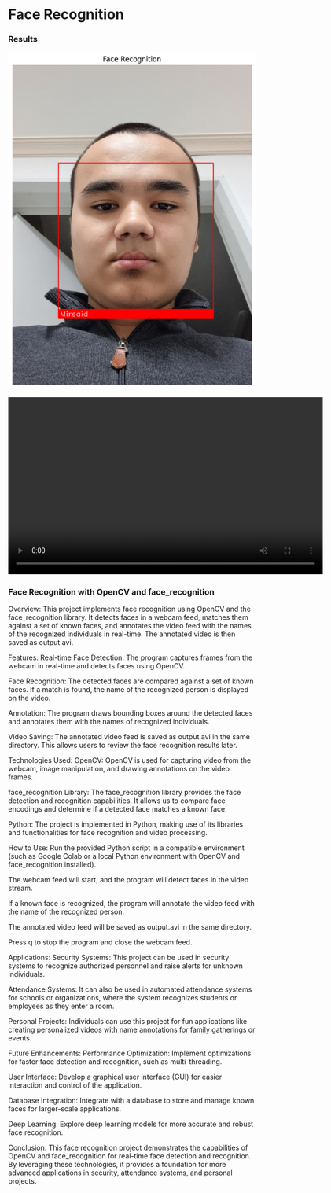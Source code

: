 # Face Recognition

### Results
![alt text](<outputs/mirsaid.png>)

<video width="640" height="360" controls>
  <source src="https://raw.githubusercontent.com/mirsaidl/Face_Recognition/outputs/main/assets/face_recog_roommates.mp4" type="video/mp4">
  Your browser does not support the video tag.
</video>

### **Face Recognition with OpenCV and face_recognition**

Overview:
This project implements face recognition using OpenCV and the face_recognition library. It detects faces in a webcam feed, matches them against a set of known faces, and annotates the video feed with the names of the recognized individuals in real-time. The annotated video is then saved as output.avi.

Features:
Real-time Face Detection: The program captures frames from the webcam in real-time and detects faces using OpenCV.

Face Recognition: The detected faces are compared against a set of known faces. If a match is found, the name of the recognized person is displayed on the video.

Annotation: The program draws bounding boxes around the detected faces and annotates them with the names of recognized individuals.

Video Saving: The annotated video feed is saved as output.avi in the same directory. This allows users to review the face recognition results later.

Technologies Used:
OpenCV: OpenCV is used for capturing video from the webcam, image manipulation, and drawing annotations on the video frames.

face_recognition Library: The face_recognition library provides the face detection and recognition capabilities. It allows us to compare face encodings and determine if a detected face matches a known face.

Python: The project is implemented in Python, making use of its libraries and functionalities for face recognition and video processing.

How to Use:
Run the provided Python script in a compatible environment (such as Google Colab or a local Python environment with OpenCV and face_recognition installed).

The webcam feed will start, and the program will detect faces in the video stream.

If a known face is recognized, the program will annotate the video feed with the name of the recognized person.

The annotated video feed will be saved as output.avi in the same directory.

Press q to stop the program and close the webcam feed.

Applications:
Security Systems: This project can be used in security systems to recognize authorized personnel and raise alerts for unknown individuals.

Attendance Systems: It can also be used in automated attendance systems for schools or organizations, where the system recognizes students or employees as they enter a room.

Personal Projects: Individuals can use this project for fun applications like creating personalized videos with name annotations for family gatherings or events.

Future Enhancements:
Performance Optimization: Implement optimizations for faster face detection and recognition, such as multi-threading.

User Interface: Develop a graphical user interface (GUI) for easier interaction and control of the application.

Database Integration: Integrate with a database to store and manage known faces for larger-scale applications.

Deep Learning: Explore deep learning models for more accurate and robust face recognition.

Conclusion:
This face recognition project demonstrates the capabilities of OpenCV and face_recognition for real-time face detection and recognition. By leveraging these technologies, it provides a foundation for more advanced applications in security, attendance systems, and personal projects.
